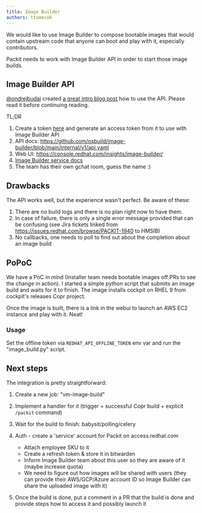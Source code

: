 ```yaml
---
title: Image Builder
authors: ttomecek
---
```


We would like to use Image Builder to compose bootable images that would
contain upstream code that anyone can boot and play with it, especially
contributors.

Packit needs to work with Image Builder API in order to start those image builds.

## Image Builder API

[@ondrejbudai](https://github.com/ondrejbudai) created [a great intro blog
post](https://hackmd.io/Lrbf_6Q9SZy06iEj5S5Wuw) how to use the API. Please read
it before continuing reading.

TL;DR

1. Create a token [here](https://access.redhat.com/management/api) and generate
   an access token from it to use with Image Builder API
2. API docs: https://github.com/osbuild/image-builder/blob/main/internal/v1/api.yaml
3. Web UI: https://console.redhat.com/insights/image-builder/
4. [Image Builder service docs](https://access.redhat.com/documentation/en-us/red_hat_enterprise_linux/8/html/uploading_a_customized_rhel_system_image_to_cloud_environments/creating-a-customized-rhel-system-image-for-aws-using-image-builder)
5. The team has their own gchat room, guess the name :)

## Drawbacks

The API works well, but the experience wasn't perfect. Be aware of these:

1. There are no build logs and there is no plan right now to have them.
2. In case of failure, there is only a single error message provided that can
   be confusing (see Jira tickets linked from
   https://issues.redhat.com/browse/PACKIT-1940 to HMSIB)
3. No callbacks, one needs to poll to find out about the completion about an
   image build

## PoPoC

We have a PoC in mind (Installer team needs bootable images off PRs to see the
change in action). I started a simple python script that submits an image build
and waits for it to finish. The image installs cockpit on RHEL 9 from cockpit's
releases Copr project.

Once the image is built, there is a link in the webui to launch an AWS EC2
instance and play with it. Neat!

### Usage

Set the offline token via `REDHAT_API_OFFLINE_TOKEN` env var and run the
"image_build.py" script.

## Next steps

The integration is pretty straightforward:

1. Create a new job: "vm-image-build"
2. Implement a handler for it (trigger = successful Copr build + explicit `/packit` command)
3. Wait for the build to finish: babysit/polling/celery
4. Auth - create a 'service' account for Packit on access.redhat.com
   - Attach employee SKU to it
   - Create a refresh token & store it in bitwarden
   - Inform Image Builder team about this user so they are aware of it (maybe
     increase quota)
   - We need to figure out how images will be shared with users (they can
     provide their AWS/GCP/Azure account ID so Image Builder can share the
     uploaded image with it)

5. Once the build is done, put a comment in a PR that the build is done and
   provide steps how to access it and possibly launch it
